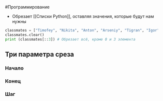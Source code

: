 #Программирование 
- Обрезает [[Списки Python]], оставляя значения, которые будут нам нужны 
```python
classmates = ["Timofey", "Nikita", "Anton", "Arseniy", "Tigran", "Igor"]
classmates.clear()
print (classmates[::3]) # Обрезает всё, кроме 0 и 3 элемента 
```
## Три параметра среза
### Начало 
### Конец 
### Шаг